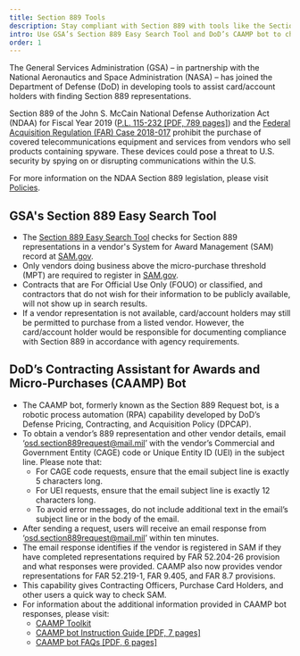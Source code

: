 ```yaml
---
title: Section 889 Tools
description: Stay compliant with Section 889 with tools like the Section 889 Easy Search Tool and DoD’s CAAMP bot.
intro: Use GSA’s Section 889 Easy Search Tool and DoD’s CAAMP bot to check Section 889 representations. 
order: 1
---
```


The General Services Administration (GSA) – in partnership with the National Aeronautics and Space Administration (NASA) – has joined the Department of Defense (DoD) in developing tools to assist card/account holders with finding Section 889 representations.

Section 889 of the John S. McCain National Defense Authorization Act (NDAA) for Fiscal Year 2019 ([P.L. 115-232 [PDF, 789 pages]](https://www.congress.gov/115/plaws/publ232/PLAW-115publ232.pdf)) and the [Federal Acquisition Regulation (FAR) Case 2018-017](https://www.federalregister.gov/documents/2019/08/13/2019-17201/federal-acquisition-regulation-prohibition-on-contracting-for-certain-telecommunications-and-video) prohibit the purchase of covered telecommunications equipment and services from vendors who sell products containing spyware. These devices could pose a threat to U.S. security by spying on or disrupting communications within the U.S.

For more information on the NDAA Section 889 legislation, please visit [Policies](/policies-and-audits/policies/).

## GSA's Section 889 Easy Search Tool


- The [Section 889 Easy Search Tool](https://889.smartpay.gsa.gov/) checks for Section 889 representations in a vendor's System for Award Management (SAM) record at [SAM.gov](http://www.sam.gov). 
- Only vendors doing business above the micro-purchase threshold (MPT) are required to register in [SAM.gov](http://www.SAM.gov).
- Contracts that are For Official Use Only (FOUO) or classified, and contractors that do not wish for their information to be publicly available, will not show up in search results. 
- If a vendor representation is not available, card/account holders may still be permitted to purchase from a listed vendor. However, the card/account holder would be responsible for documenting compliance with Section 889 in accordance with agency requirements.

## DoD’s Contracting Assistant for Awards and Micro-Purchases (CAAMP) Bot 


- The CAAMP bot, formerly known as the Section 889 Request bot, is a robotic process automation (RPA) capability developed by DoD’s Defense Pricing, Contracting, and Acquisition Policy (DPCAP).
- To obtain a vendor’s 889 representation and other vendor details, email ‘osd.section889request@mail.mil’ with the vendor’s Commercial and Government Entity (CAGE) code or Unique Entity ID (UEI) in the subject line. Please note that:
    * For CAGE code requests, ensure that the email subject line is exactly 5 characters long. 
    * For UEI requests, ensure that the email subject line is exactly 12 characters long.
    * To avoid error messages, do not include additional text in the email’s subject line or in the body of the email.
- After sending a request, users will receive an email response from ‘osd.section889request@mail.mil’ within ten minutes.
- The email response identifies if the vendor is registered in SAM if they have completed representations required by FAR 52.204-26 provision and what responses were provided. CAAMP also now provides vendor representations for FAR 52.219-1, FAR 9.405, and FAR 8.7 provisions.
- This capability gives Contracting Officers, Purchase Card Holders, and other users a quick way to check SAM.
- For information about the additional information provided in CAAMP bot responses, please visit:
   * [CAAMP Toolkit](https://dodprocurementtoolbox.com/site-pages/contracting-assistant-for-awards-and-micro-purchases-caamp)
   * [CAAMP bot Instruction Guide [PDF, 7 pages]](https://dodprocurementtoolbox.com/uploads/CAAMP_Implementation_Guide_OCT_2024_v2_dafbe69e5f.docx)
   * [CAAMP bot FAQs [PDF, 6 pages]](https://dodprocurementtoolbox.com/uploads/CAAMP_FAQ_OCT_2024_v1_77a43937c3.docx)



